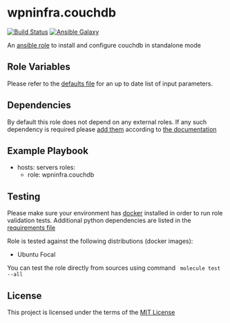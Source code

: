 # wpninfra.couchdb

[![Build Status](https://github.com/wpnops/ansible-role-couchdb/workflows/CI/badge.svg)](https://github.com/wpnops/ansible-role-couchdb/actions)
[![Ansible Galaxy](http://img.shields.io/badge/ansible--galaxy-wpninfra.couchdb-blue.svg)](https://galaxy.ansible.com/wpninfra/couchdb/)

An [ansible role](https://galaxy.ansible.com/wpninfra/couchdb) to install and configure couchdb in standalone mode

## Role Variables

Please refer to the [defaults file](/defaults/main.yml) for an up to date list of input parameters.

## Dependencies

By default this role does not depend on any external roles. If any such dependency is required please [add them](/meta/main.yml) according to [the documentation](http://docs.ansible.com/ansible/playbooks_roles.html#role-dependencies)

## Example Playbook

- hosts: servers
  roles:
     - role: wpninfra.couchdb

## Testing

Please make sure your environment has [docker](https://www.docker.com) installed in order to run role validation tests. Additional python dependencies are listed in the [requirements file](https://github.com/nephelaiio/ansible-role-requirements/blob/master/requirements.txt)

Role is tested against the following distributions (docker images):

  * Ubuntu Focal

You can test the role directly from sources using command ` molecule test --all`

## License

This project is licensed under the terms of the [MIT License](/LICENSE)
